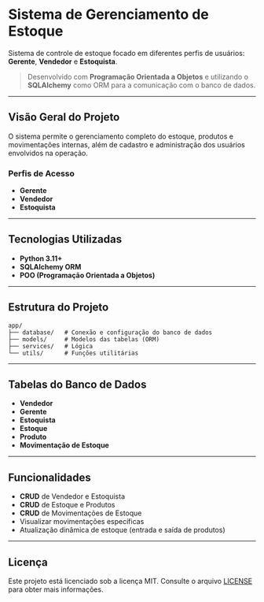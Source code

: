 # Sistema de Gerenciamento de Estoque

Sistema de controle de estoque focado em diferentes perfis de usuários: **Gerente**, **Vendedor** e **Estoquista**.

> Desenvolvido com **Programação Orientada a Objetos** e utilizando o **SQLAlchemy** como ORM para a comunicação com o banco de dados.

---

## Visão Geral do Projeto

O sistema permite o gerenciamento completo do estoque, produtos e movimentações internas, além de cadastro e administração dos usuários envolvidos na operação.

### Perfis de Acesso
- **Gerente**
- **Vendedor**
- **Estoquista**

---

## Tecnologias Utilizadas
- **Python 3.11+**
- **SQLAlchemy ORM**
- **POO (Programação Orientada a Objetos)**

---

## Estrutura do Projeto
```
app/
├── database/   # Conexão e configuração do banco de dados
├── models/     # Modelos das tabelas (ORM)
├── services/   # Lógica 
└── utils/      # Funções utilitárias
```

---

## Tabelas do Banco de Dados
- **Vendedor**
- **Gerente**
- **Estoquista**
- **Estoque**
- **Produto**
- **Movimentação de Estoque**

---

## Funcionalidades
- **CRUD** de Vendedor e Estoquista
- **CRUD** de Estoque e Produtos
- **CRUD** de Movimentações de Estoque
- Visualizar movimentações específicas
- Atualização dinâmica de estoque (entrada e saída de produtos)

---

## Licença
Este projeto está licenciado sob a licença MIT. Consulte o arquivo [LICENSE](LICENSE) para obter mais informações.
